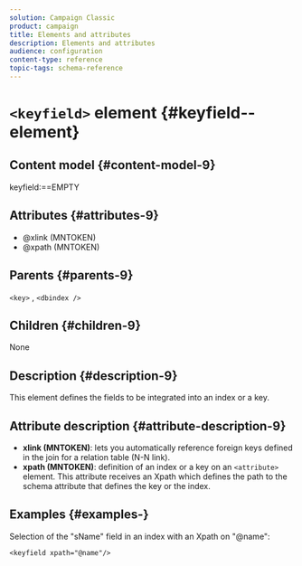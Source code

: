 ```yaml
---
solution: Campaign Classic
product: campaign
title: Elements and attributes
description: Elements and attributes
audience: configuration
content-type: reference
topic-tags: schema-reference
---
```


# `<keyfield>` element {#keyfield--element}

## Content model {#content-model-9}

keyfield:==EMPTY

## Attributes {#attributes-9}

* @xlink (MNTOKEN)
* @xpath (MNTOKEN)

## Parents {#parents-9}

`<key>`  ,  `<dbindex />`

## Children {#children-9}

None

## Description {#description-9}

This element defines the fields to be integrated into an index or a key.

## Attribute description {#attribute-description-9}

* **xlink (MNTOKEN)**: lets you automatically reference foreign keys defined in the join for a relation table (N-N link).
* **xpath (MNTOKEN)**: definition of an index or a key on an `<attribute>`  element. This attribute receives an Xpath which defines the path to the schema attribute that defines the key or the index.

## Examples {#examples-}

Selection of the "sName" field in an index with an Xpath on "@name":

```
<keyfield xpath="@name"/>
```
